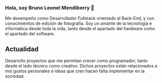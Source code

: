 ### Hola, soy Bruno Leonel Mendiberry 👋

Me desempeño como Desarrollador Fullstack orientado al Back-End, y con conocimientos de edición de fotografía.
Soy un amante de la tecnología e informática desde toda la vida, tanto desde el apartado del hardware como el apartado del software.

## Actualidad
Desarrollo proyectos que me permitan crecer como programador, tanto desde el lado técnico como creativo. Dichos proyectos están relacionados a mis gustos personales e ideas que creo hacen falta implementar en la sociedad.



<!--
**LeonBerry07/LeonBerry07** is a ✨ _special_ ✨ repository because its `README.md` (this file) appears on your GitHub profile.

Here are some ideas to get you started:

- 🔭 I’m currently working on ...
- 🌱 I’m currently learning ...
- 👯 I’m looking to collaborate on ...
- 🤔 I’m looking for help with ...
- 💬 Ask me about ...
- 📫 How to reach me: ...
- 😄 Pronouns: ...
- ⚡ Fun fact: ...
-->
